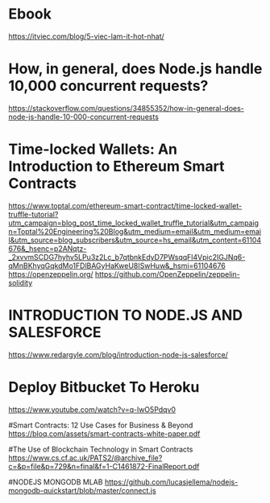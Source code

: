 # Ebook
https://itviec.com/blog/5-viec-lam-it-hot-nhat/

# How, in general, does Node.js handle 10,000 concurrent requests?
https://stackoverflow.com/questions/34855352/how-in-general-does-node-js-handle-10-000-concurrent-requests

# Time-locked Wallets: An Introduction to Ethereum Smart Contracts
https://www.toptal.com/ethereum-smart-contract/time-locked-wallet-truffle-tutorial?utm_campaign=blog_post_time_locked_wallet_truffle_tutorial&utm_campaign=Toptal%20Engineering%20Blog&utm_medium=email&utm_medium=email&utm_source=blog_subscribers&utm_source=hs_email&utm_content=61104676&_hsenc=p2ANqtz-_2xvvmSCDG7hyhv5LPu3z2Lc_b7qtbnkEdyD7PWsqqFl4Vpic2IGJNq6-qMnBKhyqGqkdMo1FDlBAGyHaKweU8ISwHuw&_hsmi=61104676
https://openzeppelin.org/
https://github.com/OpenZeppelin/zeppelin-solidity

# INTRODUCTION TO NODE.JS AND SALESFORCE
https://www.redargyle.com/blog/introduction-node-js-salesforce/

# Deploy Bitbucket To Heroku
https://www.youtube.com/watch?v=q-lwO5Pdqv0

#Smart Contracts: 12 Use Cases for Business & Beyond
https://bloq.com/assets/smart-contracts-white-paper.pdf

#The Use of Blockchain Technology in Smart Contracts
https://www.cs.cf.ac.uk/PATS2/@archive_file?c=&p=file&p=729&n=final&f=1-C1461872-FinalReport.pdf

#NODEJS MONGODB MLAB
https://github.com/lucasjellema/nodejs-mongodb-quickstart/blob/master/connect.js